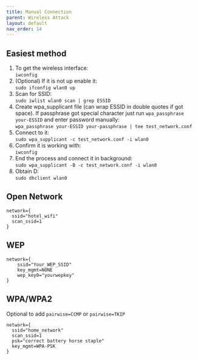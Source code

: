 ```yaml
---
title: Manual Connection
parent: Wireless Attack
layout: default
nav_order: 14
---
```


## Easiest method

1. To get the wireless interface:\
   `iwconfig`
2. (Optional) If it is not up enable it:\
   `sudo ifconfig wlan0 up`
3. Scan for SSID:\
   `sudo iwlist wlan0 scan | grep ESSID`
4. Create wpa_supplicant file (can wrap ESSID in double quotes if got space). If passphrase got special character just run `wpa_passphrase your-ESSID` and enter password manually:\
   `wpa_passphrase your-ESSID your-passphrase | tee test_network.conf`
5. Connect to it:\
   `sudo wpa_supplicant -c test_network.conf -i wlan0`
6. Confirm it is working with:\
   `iwconfig`
7. End the process and connect it in background:\
   `sudo wpa_supplicant -B -c test_network.conf -i wlan0`
8. Obtain D:\
   `sudo dhclient wlan0`


## Open Network

```
network={
  ssid="hotel_wifi"
  scan_ssid=1
}
```

## WEP

```
network={
    ssid="Your_WEP_SSID"
    key_mgmt=NONE
    wep_key0="yourwepkey"
}
```

## WPA/WPA2

Optional to add `pairwise=CCMP` or `pairwise=TKIP`

```
network={
  ssid="home_network"
  scan_ssid=1
  psk="correct battery horse staple"
  key_mgmt=WPA-PSK
}
```